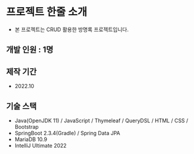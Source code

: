 # 프로젝트 한줄 소개
- 본 프로젝트는 CRUD 활용한 방명록 프로젝트입니다.

## 개발 인원 : 1명

## 제작 기간
- 2022.10

## 기술 스택
- Java(OpenJDK 11) / JavaScript / Thymeleaf / QueryDSL / HTML / CSS / Bootstrap
- SpringBoot 2.3.4(Gradle) / Spring Data JPA
- MariaDB 10.9
- IntelliJ Ultimate 2022
